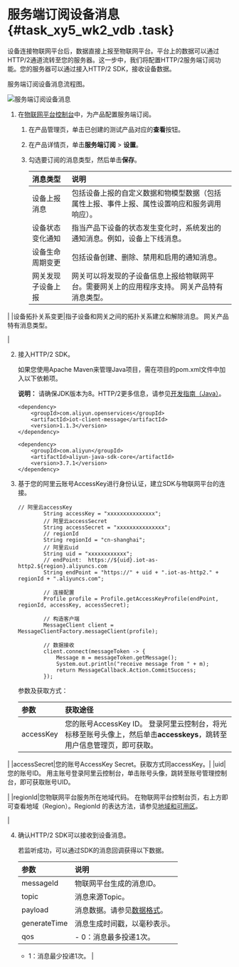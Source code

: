 # 服务端订阅设备消息 {#task_xy5_wk2_vdb .task}

设备连接物联网平台后，数据直接上报至物联网平台。平台上的数据可以通过HTTP/2通道流转至您的服务器。这一步中，我们将配置HTTP/2服务端订阅功能。您的服务器可以通过接入HTTP/2 SDK，接收设备数据。

服务端订阅设备消息流程图。

![服务端订阅设备消息](http://static-aliyun-doc.oss-cn-hangzhou.aliyuncs.com/assets/img/17309/15687055378965_zh-CN.png)

1.  在[物联网平台控制台](https://iot.console.aliyun.com)中，为产品配置服务端订阅。 
    1.  在产品管理页，单击已创建的测试产品对应的**查看**按钮。
    2.  在产品详情页，单击**服务端订阅** \> **设置**。
    3.  勾选要订阅的消息类型，然后单击**保存**。 

        |消息类型|说明|
        |:---|:-|
        |设备上报消息|包括设备上报的自定义数据和物模型数据（包括属性上报、事件上报、属性设置响应和服务调用响应）。|
        |设备状态变化通知|指当产品下设备的状态发生变化时，系统发出的通知消息。例如，设备上下线消息。|
        |设备生命周期变更|包括设备创建、删除、禁用和启用的通知消息。|
        |网关发现子设备上报|网关可以将发现的子设备信息上报给物联网平台。需要网关上的应用程序支持。 网关产品特有消息类型。

 |
        |设备拓扑关系变更|指子设备和网关之间的拓扑关系建立和解除消息。 网关产品特有消息类型。

 |

2.  接入HTTP/2 SDK。 

    如果您使用Apache Maven来管理Java项目，需在项目的pom.xml文件中加入以下依赖项。

    **说明：** 请确保JDK版本为8。HTTP/2更多信息，请参见[开发指南（Java）](../../../../intl.zh-CN/用户指南/产品与设备/服务端订阅/开发指南（Java）.md#)。

    ``` {#codeblock_5cy_5n6_cec}
    <dependency>
        <groupId>com.aliyun.openservices</groupId>
        <artifactId>iot-client-message</artifactId>
        <version>1.1.3</version>
    </dependency>
    
    <dependency>
        <groupId>com.aliyun</groupId>
        <artifactId>aliyun-java-sdk-core</artifactId>
        <version>3.7.1</version>
    </dependency>
    ```

3.  基于您的阿里云账号AccessKey进行身份认证，建立SDK与物联网平台的连接。 

    ``` {#codeblock_hay_rtz_yij}
    // 阿里云accessKey
            String accessKey = "xxxxxxxxxxxxxxx";
            // 阿里云accessSecret
            String accessSecret = "xxxxxxxxxxxxxxx";
            // regionId
            String regionId = "cn-shanghai";
            // 阿里云uid
            String uid = "xxxxxxxxxxxx";
            // endPoint:  https://${uid}.iot-as-http2.${region}.aliyuncs.com
            String endPoint = "https://" + uid + ".iot-as-http2." + regionId + ".aliyuncs.com";
    
            // 连接配置
            Profile profile = Profile.getAccessKeyProfile(endPoint, regionId, accessKey, accessSecret);
    
            // 构造客户端
            MessageClient client = MessageClientFactory.messageClient(profile);
    
            // 数据接收
            client.connect(messageToken -> {
                Message m = messageToken.getMessage();
                System.out.println("receive message from " + m);
                return MessageCallback.Action.CommitSuccess;
            });
    ```

    参数及获取方式：

    |参数|获取途径|
    |:-|:---|
    |accessKey|您的账号AccessKey ID。 登录阿里云控制台，将光标移至账号头像上，然后单击**accesskeys**，跳转至用户信息管理页，即可获取。

 |
    |accessSecret|您的账号AccessKey Secret。获取方式同accessKey。|
    |uid|您的账号ID。 用主账号登录阿里云控制台，单击账号头像，跳转至账号管理控制台，即可获取账号UID。

 |
    |regionId|您物联网平台服务所在地域代码。 在物联网平台控制台页，右上方即可查看地域（Region）。RegionId 的表达方法，请参见[地域和可用区](../../../../intl.zh-CN/通用参考/地域和可用区.md#)。

 |

4.  确认HTTP/2 SDK可以接收到设备消息。 

    若监听成功，可以通过SDK的消息回调获得以下数据。

    |参数|说明|
    |:-|:-|
    |messageId|物联网平台生成的消息ID。|
    |topic|消息来源Topic。|
    |payload|消息数据。请参见[数据格式](../../../../intl.zh-CN/用户指南/规则引擎/数据流转/数据格式.md#)。|
    |generateTime|消息生成时间戳，以毫秒表示。|
    |qos|     -   0：消息最多投递1次。
    -   1：消息最少投递1次。
 |



